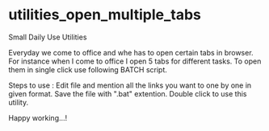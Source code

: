 # utilities_open_multiple_tabs
Small Daily Use Utilities 

Everyday we come to office and whe has to open certain tabs in browser. For instance when I come to office I open 5 tabs for different tasks.
To open them in single click use following BATCH script.

Steps to use :
Edit file and mention all the links you want to one by one in given format.
Save the file with ".bat" extention.
Double click to use this utility.


Happy working...!
